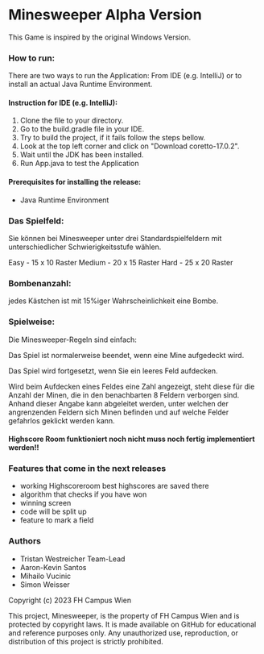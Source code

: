 # Minesweeper Alpha Version


This Game is inspired by the original Windows Version.

### How to run:
There are two ways to run the Application: From IDE (e.g. IntelliJ) or to install an actual Java Runtime Environment.


#### Instruction for IDE (e.g. IntelliJ):
1. Clone the file to your directory.
2. Go to the build.gradle file in your IDE.
3. Try to build the project, if it fails follow the steps bellow.
4. Look at the top left corner and click on "Download coretto-17.0.2".
5. Wait until the JDK has been installed.
6. Run App.java to test the Application

#### Prerequisites for installing the release:
- Java Runtime Environment


### Das Spielfeld:
Sie können bei Minesweeper unter drei Standardspielfeldern mit unterschiedlicher Schwierigkeitsstufe wählen.

Easy - 15 x 10 Raster
Medium - 20 x 15 Raster
Hard - 25 x 20 Raster


### Bombenanzahl:
jedes Kästchen ist mit 15%iger Wahrscheinlichkeit eine Bombe.



### Spielweise:
Die Minesweeper-Regeln sind einfach:

Das Spiel ist normalerweise beendet, wenn eine Mine aufgedeckt wird. 

Das Spiel wird fortgesetzt, wenn Sie ein leeres Feld aufdecken.

Wird beim Aufdecken eines Feldes eine Zahl angezeigt, steht diese für die Anzahl der Minen, die in den benachbarten 8 Feldern verborgen sind. Anhand dieser Angabe kann abgeleitet werden, unter welchen der angrenzenden Feldern sich Minen befinden und auf welche Felder gefahrlos geklickt werden kann.



#### Highscore Room funktioniert noch nicht muss noch fertig implementiert werden!!


### Features that come in the next releases
- working Highscoreroom best highscores are saved there
- algorithm that checks if you have won
- winning screen
- code will be split up
- feature to mark a field

### Authors
- Tristan Westreicher Team-Lead
- Aaron-Kevin Santos
- Mihailo Vucinic
- Simon Weisser

Copyright (c) 2023 FH Campus Wien

This project, Minesweeper, is the property of FH Campus Wien and is protected by copyright laws. It is made available on GitHub for educational and reference purposes only. Any unauthorized use, reproduction, or distribution of this project is strictly prohibited.